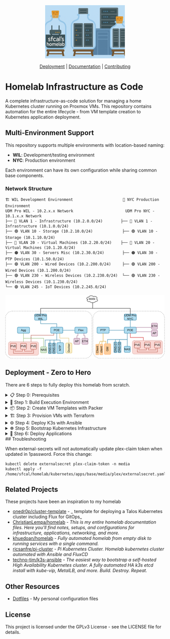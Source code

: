 <div align="center">
  <picture>
    <source media="(prefers-color-scheme: dark)" srcset="docs/assets/banner.png">
    <source media="(prefers-color-scheme: light)" srcset="docs/assets/banner.png">
    <img alt="Homelab Infrastructure as Code: Complete automation for your home Kubernetes cluster"
         src="docs/assets/banner.png"
         width="50%">
  </picture>

[Deployment] | [Documentation] | [Contributing]
</div>

[Deployment]: #get-started
[Documentation]: https://homelab.samuel.computer
[Contributing]: CONTRIBUTING.md

# Homelab Infrastructure as Code



A complete infrastructure-as-code solution for managing a home Kubernetes cluster running on Proxmox VMs. This repository contains automation for the entire lifecycle - from VM template creation to Kubernetes application deployment.

## Multi-Environment Support

This repository supports multiple environments with location-based naming:

- **WIL**: Development/testing environment
- **NYC**: Production environment

Each environment can have its own configuration while sharing common base components.

### Network Structure
```
🏗️ WIL Development Environment                      🏢 NYC Production Environment
UDM Pro WIL - 10.2.x.x Network                       UDM Pro NYC - 10.1.x.x Network
├── 🔵 VLAN 1 - Infrastructure (10.2.0.0/24)        ├── 🔵 VLAN 1 - Infrastructure (10.1.0.0/24)
├── 🟢 VLAN 10 - Storage (10.2.10.0/24)             ├── 🟢 VLAN 10 - Storage (10.1.10.0/24)
├── 🔴 VLAN 20 - Virtual Machines (10.2.20.0/24)    ├── 🔴 VLAN 20 - Virtual Machines (10.1.20.0/24) 
├── 🟠 VLAN 30 - Servers Misc (10.2.30.0/24)        ├── 🟠 VLAN 30 - PTP Devices (10.1.50.0/24)
├── 🟣 VLAN 200 - Wired Devices (10.2.200.0/24)     ├── 🟣 VLAN 200 - Wired Devices (10.1.200.0/24)
├── 🟣 VLAN 230 - Wireless Devices (10.2.230.0/24)  └── 🟣 VLAN 230 - Wireless Devices (10.1.230.0/24)
└── 🟣 VLAN 245 - IoT Devices (10.2.245.0/24)       
```
![Network](docs/assets/network.drawio.svg)

## Deployment - Zero to Hero

There are 6 steps to fully deploy this homelab from scratch.

<details>
<summary>📋 Step 0: Prerequisites</summary>

Before starting, ensure you have the following:

#### Software Requirements
- **Docker** and **Docker Compose**
- **Git**
- **SSH key pair** for VM access

#### Initial Setup
```bash
# Clone the repository
git clone https://github.com/sfcal/homelab.git
cd homelab
```

</details>

<details>
<summary>🐳 Step 1: Build Execution Environment</summary>

Create a containerized environment with all necessary tools:

```bash
# Build the homelab execution container
cd docker/exe
docker build -t homelab-exe .

# Create a convenient alias for running commands
# Add to .bashrc
alias hl='docker run -it --rm \
  -v "$HOME/.ssh:/home/devops/.ssh" \
  -v "$HOME/.kube:/home/devops/.kube" \
  -v "$PWD:/workspace" \
  -v "$HOME/.home:/home/devops/.home" \
  -v "$HOME/.gitconfig:/home/devops/.gitconfig" \
  -e ENV=dev \
  homelab-exe'
```

</details>

<details>
<summary>📦 Step 2: Create VM Templates with Packer</summary>

Generate Ubuntu VM templates for your infrastructure:

#### Configure Packer Variables

1. **Create credentials file:**
```bash
cd packer/environments/dev
cp credentials.prod.pkrvars.hcl.example credentials.dev.pkrvars.hcl
```

2. **Review environment variables:**
```bash
# Check dev environment settings
cat environments/dev/variables.pkrvars.hcl
```

Important variables:  
These need to reflect if you are using local storage, ceph, or nfs

```hcl
iso_file             = "local:iso/ubuntu-24.04.2-live-server-amd64.iso"
iso_storage_pool     = "ISOs-Templates"

storage_pool         = "vm-disks"
storage_pool_type    = "rbm"
cloud_init_storage_pool = "vm-disks"
```

#### Build Templates

Choose your template and environment

```bash
cd packer

# Build base Ubuntu template
hl make build TEMPLATE=base ENV=dev

```
</details>

<details>
<summary>🏗️ Step 3: Provision VMs with Terraform</summary>

Deploy your K3s cluster infrastructure:

#### Configure Terraform Variables

1. **Create terraform variables:**
```bash
cd terraform/environments/dev
cp terraform.tfvars.example terraform.tfvars
```

2. **Edit main.tf**
These are the network and storage settings for your cluster
```hcl
  # Network configuration
  use_dhcp        = false
  network_prefix  = "10.1.20"
  master_ip_start = 51
  worker_ip_start = 41
  gateway         = "10.1.20.1"
  nameserver      = "10.1.20.1"

  # Storage settings
  storage_pool   = "vm-disks"
  network_bridge = "vmbr0"

  # Nodes for each master worker deployment pair
  proxmox_nodes = ["nyc-pve-01", "nyc-pve-02", "nyc-pve-03"]
```

3. **Single Node**
```
proxmox_nodes = ["nyc-pve-01"]
```
If you are only using a single node with local storage, you will need to modify `modules/k3s-cluster/main.tf`

```hlc
for idx, node in var.proxmox_nodes :
    idx => {
      proxmox_node = node
```

Becomes:

```hlc
  for idx in range(3) :
  idx => {
    proxmox_node = var.proxmox_nodes[0]
```


#### Deploy Infrastructure

```bash
cd terraform

# Deploy the infrastructure
hl make deploy ENV=dev
```

This will create:
- **3 Master nodes**: 10.1.20.51, 10.1.20.52, 10.1.20.53
- **3 Worker nodes**: 10.1.20.41, 10.1.20.42, 10.1.20.43

</details>

<details>
<summary>⚙️ Step 4: Deploy K3s with Ansible</summary>

Install and configure your Kubernetes cluster:

#### Configure Ansible Variables

1. **Review inventory:**
```bash
cd ansible
cat environments/dev/hosts.ini
```

2. **Configure cluster settings:**
```bash
# Review cluster configuration
cat environments/dev/group_vars/all.yml

# Key settings to verify:
- apiserver_endpoint: 10.1.20.222
- k3s_token: #(change the default)
- metal_lb_ip_range: 10.1.20.140-10.1.20.150
```

#### Deploy K3s Cluster

```bash
# Deploy the K3s cluster
hl make deploy-k3s ENV=dev

```

#### Verify K3s Installation

```bash
# Copy kubeconfig (automatically generated)
cp kubeconfig ~/.kube/config

# Test cluster connectivity
hl kubectl get nodes
```

Expected output:
```
NAME           STATUS   ROLES                       AGE   VERSION
k3s-master-01  Ready    control-plane,etcd,master   5m    v1.30.2+k3s2
k3s-master-02  Ready    control-plane,etcd,master   4m    v1.30.2+k3s2
k3s-master-03  Ready    control-plane,etcd,master   3m    v1.30.2+k3s2
k3s-worker-01  Ready    <none>                      2m    v1.30.2+k3s2
k3s-worker-02  Ready    <none>                      1m    v1.30.2+k3s2
k3s-worker-03  Ready    <none>                      1m    v1.30.2+k3s2
```

# needed for ceph-csi, will add to ansible eventually
```
kubectl label node k3s-master-01 failure-domain/region=homelab failure-domain/zone=zone1
kubectl label node k3s-worker-01 failure-domain/region=homelab failure-domain/zone=zone1

kubectl label node k3s-master-02 failure-domain/region=homelab failure-domain/zone=zone2
kubectl label node k3s-worker-02 failure-domain/region=homelab failure-domain/zone=zone2

kubectl label node k3s-master-03 failure-domain/region=homelab failure-domain/zone=zone3
kubectl label node k3s-worker-03 failure-domain/region=homelab failure-domain/zone=zone3
```

</details>

<details>
<summary>☸️ Step 5: Bootstrap Kubernetes Infrastructure</summary>

Deploy core cluster components using GitOps:

#### Install Flux

```bash
# Bootstrap
flux bootstrap github \
  --owner=sfcal \
  --repository=homelab \
  --branch=main \
  --path=./kubernetes/clusters/dev \
  --personal

# Wait for Flux
kubectl wait --for=condition=ready --timeout=5m -n flux-system pods --all

# Add SOPS secret
kubectl create secret generic sops-age \
  --namespace=flux-system \
  --from-file=age.agekey=$HOME/.config/sops/age/keys.txt

# Trigger reconciliation
flux reconcile source git flux-system
flux reconcile kustomization infrastructure-controllers
```

#### Verify Infrastructure Deployment

Wait for core components to deploy:

```bash
# Watch namespace creation
watch kubectl get namespaces

# Monitor infrastructure deployment
kubectl get kustomizations -n flux-system

# Check core services
kubectl get pods -n traefik
kubectl get pods -n cert-manager
kubectl get pods -n longhorn-system
kubectl get pods -n monitoring
```

#### Access Web Interfaces

Once deployed, access your services:

- **Traefik Dashboard**: https://traefik.local.samuelcalvert.com
- **Grafana**: https://grafana.local.samuelcalvert.com
- **Longhorn**: https://longhorn.local.samuelcalvert.com

</details>

<details>
<summary>🚀 Step 6: Deploy Applications</summary>

Your cluster is now ready for applications:

#### Example: Deploy nginx

```bash
# Applications are managed via GitOps
# Check the nginx example
kubectl get pods -n default
kubectl get ingress

# Access nginx
curl http://nginx.local.samuelcalvert.com
```

#### Add Your Own Applications

1. Create application manifests in `kubernetes/apps/dev/`
2. Add to kustomization.yaml
3. Commit and push - Flux will automatically deploy

</details>
## Troubleshooting  

When external-secrets will not automatically update plex-claim token when updated in 1password. 
Force this change:
```
kubectl delete externalsecret plex-claim-token -n media
kubectl apply -f /home/sfcal/homelab/kubernetes/apps/base/media/plex/externalsecret.yaml
```
## Related Projects

These projects have been an inspiration to my homelab

- [onedr0p/cluster-template](https://github.com/onedr0p/cluster-template) - _ template for deploying a Talos Kubernetes cluster including Flux for GitOps_
- [ChristianLempa/homelab](https://github.com/ChristianLempa/homelab) - _This is my entire homelab documentation files. Here you'll find notes, setups, and configurations for infrastructure, applications, networking, and more._
- [khuedoan/homelab](https://github.com/khuedoan/homelab) - _Fully automated homelab from empty disk to running services with a single command._
- [ricsanfre/pi-cluster](https://github.com/ricsanfre/pi-cluster) - _Pi Kubernetes Cluster. Homelab kubernetes cluster automated with Ansible and FluxCD_
- [techno-tim/k3s-ansible](https://github.com/techno-tim/k3s-ansible) - _The easiest way to bootstrap a self-hosted High Availability Kubernetes cluster. A fully automated HA k3s etcd install with kube-vip, MetalLB, and more. Build. Destroy. Repeat._

## Other Resources

- [Dotfiles](https://github.com/sfcal/.home) - My personal configuration files

## License

This project is licensed under the GPLv3 License - see the LICENSE file for details.
